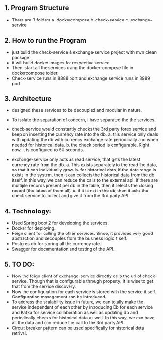 
## 1. Program Structure
-  There are 3 folders
	a. dockercompose
	b. check-service
	c. exchange-service

## 2. How to run the Program
-  just bulid the check-service & exchange-service project with mvn clean package. 
-  it will build docker images for respective service.
-  Then, start all the services using the docker-compose file in dockercompose folder.
-  Check-service runs in 8888 port and exchange service runs in 8989 port

## 3. Architecture
-  designed these services to be decoupled and modular in nature.
-  To isolate the separation of concern, i have separated the the services.
-  check-service would constantly checks the 3rd party forex service and keep on inserting the currency rate into the db.
		a. this service only deals with updating the db with currency exchange rate periodically and when needed for historical data.
		b. the check period is configurable. Right now, it is configured to 50 seconds.
		
-  exchange-service only acts as read service, that gets the latest currency rate from the db.
        a. This exists separately to the read the data, so that it can individually grow.
	b. for historical data, if the date range is exists in the system, then it can collects the historical data from the db itself.
	   In this way, we can reduce the calls to the external api. if there are multiple records present per db in the table, then it   selects the closing record (the latest of them all).
		c. if it is not in the db, then it asks the check service to collect and give it from the 3rd party API.


## 4. Technology:
-  Used Spring boot 2 for developing the services.
-  Docker for deploying.
-  Feign client for calling the other services. Since, it provides very good abstraction and decouples from the business logic it self.
-  Postgres db for storing all the currency rate.
-  Swagger for documentation and testing of the API.
 

## 5. TO DO:
-  Now the feign client of exchange-service directly calls the url of check-service. Though that is configurable through property.
   It is wise to get that from the service discovery. 
-  Now the configuration for each service is stored with the service it self. Configuration management can be introduced.
-  To address the scalability issue in future, we can totally make the service independent of each other by introducing Db for each service and Kafka for service collaboration as well as updating db 
   and periodically checks for historical data as well. In this way, we can have all the data and can reduce the call to the 3rd party API.
-  Circuit breaker pattern can be used specifically for historical data retrival.   


   

